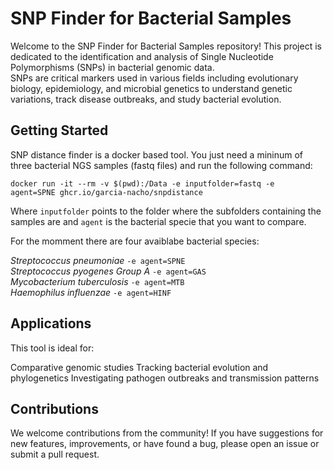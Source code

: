 # SNP Finder for Bacterial Samples
Welcome to the SNP Finder for Bacterial Samples repository! 
This project is dedicated to the identification and analysis of Single Nucleotide Polymorphisms (SNPs) in bacterial genomic data.    
SNPs are critical markers used in various fields including evolutionary biology, epidemiology, and microbial genetics to understand genetic variations, track disease outbreaks, and study bacterial evolution.   

## Getting Started   
SNP distance finder is a docker based tool. 
You just need a mininum of three bacterial NGS samples (fastq files) and run the following command:
   
<code>docker run -it --rm -v $(pwd):/Data -e inputfolder=fastq -e agent=SPNE ghcr.io/garcia-nacho/snpdistance</code>     
   
Where <code>inputfolder</code> points to the folder where the subfolders containing the samples are and <code>agent</code> is the bacterial specie that you want to compare.     
   
For the momment there are four avaiblabe bacterial species:     
   
*Streptococcus pneumoniae* <code>-e agent=SPNE</code>   
*Streptococcus pyogenes Group A* <code>-e agent=GAS</code>   
*Mycobacterium tuberculosis* <code>-e agent=MTB</code>   
*Haemophilus influenzae* <code>-e agent=HINF</code>
   
## Applications   
This tool is ideal for:   

Comparative genomic studies
Tracking bacterial evolution and phylogenetics
Investigating pathogen outbreaks and transmission patterns

## Contributions   
We welcome contributions from the community! If you have suggestions for new features, improvements, or have found a bug, please open an issue or submit a pull request.
